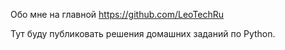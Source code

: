 Обо мне на главной https://github.com/LeoTechRu

Тут буду публиковать решения домашних заданий по Python.
